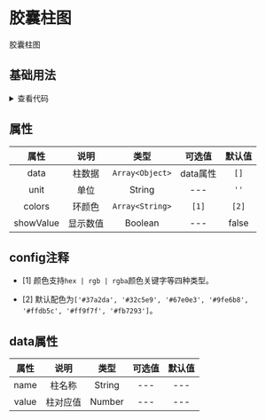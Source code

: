 <!-- 加载 demo 组件 start -->
<script setup>
import demo from './demo.vue'
</script>
<!-- 加载 demo 组件 end -->

<!-- 正文开始 -->

# 胶囊柱图

胶囊柱图

## 基础用法
<demo />
<details>
<summary>查看代码</summary>

<<< @/Other/CapsuleChart/demo.vue

</details>

## 属性
属性 |	说明 |	类型 |	可选值 |	默认值
:-: | :-: | :-: | :-: | :-: 
data  |	柱数据  |	`Array<Object>`  |	data属性  |	`[]`
unit  |	单位  |	String  |	--- |	`''`
colors  |	环颜色  |	`Array<String>`  |	`[1]`  |	`[2]`
showValue  |	显示数值  |	Boolean  |	---  |	false

## config注释
- [1] 颜色支持` hex | rgb | rgba `颜色关键字等四种类型。

- [2] 默认配色为`['#37a2da', '#32c5e9', '#67e0e3', '#9fe6b8', '#ffdb5c', '#ff9f7f', '#fb7293']`。

## data属性
属性 |	说明 |	类型 |	可选值 |	默认值
:-: | :-: | :-: | :-: | :-: 
name |	柱名称 |	String |	--- |	---
value |	柱对应值 |	Number |	--- |	---
